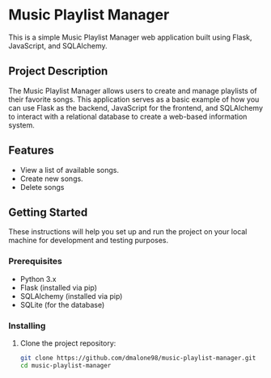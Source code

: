 # Music Playlist Manager

This is a simple Music Playlist Manager web application built using Flask, JavaScript, and SQLAlchemy.

## Project Description

The Music Playlist Manager allows users to create and manage playlists of their favorite songs. This application serves as a basic example of how you can use Flask as the backend, JavaScript for the frontend, and SQLAlchemy to interact with a relational database to create a web-based information system.

## Features

- View a list of available songs.
- Create new songs.
- Delete songs

## Getting Started

These instructions will help you set up and run the project on your local machine for development and testing purposes.

### Prerequisites

- Python 3.x
- Flask (installed via pip)
- SQLAlchemy (installed via pip)
- SQLite (for the database)

### Installing

1. Clone the project repository:

   ```bash
   git clone https://github.com/dmalone98/music-playlist-manager.git
   cd music-playlist-manager